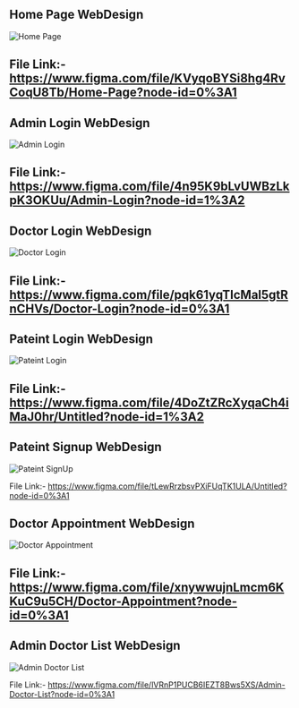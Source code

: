 ## Home Page WebDesign
![Home Page](https://user-images.githubusercontent.com/107476654/188731708-7ff9bfb2-ce55-4ba2-af9f-5bac71a1877c.png)

File Link:-
https://www.figma.com/file/KVyqoBYSi8hg4RvCoqU8Tb/Home-Page?node-id=0%3A1
---

## Admin Login WebDesign
![Admin Login](https://user-images.githubusercontent.com/107476654/188723944-f2d50a03-c9f3-4558-b522-b35a28038da4.png)

File Link:-
https://www.figma.com/file/4n95K9bLvUWBzLkpK3OKUu/Admin-Login?node-id=1%3A2
---

## Doctor Login WebDesign
![Doctor Login](https://user-images.githubusercontent.com/107476654/188724355-ff54c638-8d4d-4af0-9345-662d6d2f08f0.png)

File Link:-
https://www.figma.com/file/pqk61yqTIcMal5gtRnCHVs/Doctor-Login?node-id=0%3A1
---

## Pateint Login WebDesign
![Pateint Login](https://user-images.githubusercontent.com/107476654/188724585-3ef8d100-2d78-40db-881d-a6f04c6cc3cb.png)

File Link:-
https://www.figma.com/file/4DoZtZRcXyqaCh4iMaJ0hr/Untitled?node-id=1%3A2
---

## Pateint Signup WebDesign
![Pateint SignUp](https://user-images.githubusercontent.com/107476654/188724771-76ff2e92-a3b2-46f2-bb82-19fbc01f1682.png)

File Link:-
https://www.figma.com/file/tLewRrzbsvPXiFUqTK1ULA/Untitled?node-id=0%3A1

## Doctor Appointment WebDesign
![Doctor Appointment](https://user-images.githubusercontent.com/107476654/188769845-9c73e20d-73c2-4c15-9b1d-fa96d01d459f.png)

File Link:-
https://www.figma.com/file/xnywwujnLmcm6KKuC9u5CH/Doctor-Appointment?node-id=0%3A1
---

## Admin Doctor List WebDesign
![Admin Doctor List](https://user-images.githubusercontent.com/107476654/188774783-07f67a28-e2f7-44c7-bf6a-339303795810.png)

File Link:-
https://www.figma.com/file/lVRnP1PUCB6IEZT8Bws5XS/Admin-Doctor-List?node-id=0%3A1
